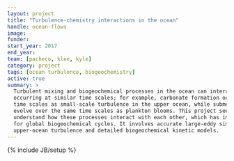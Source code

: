 ```yaml
---
layout: project
title: "Turbulence-chemistry interactions in the ocean"
handle: ocean-flows
image:
funder:
start_year: 2017
end_year:
team: [pacheco, klee, kyle]
category: project
tags: [ocean turbulence, biogeochemistry]
active: true
summary: >
  Turbulent mixing and biogeochemical processes in the ocean can interact when
  occurring at similar time scales; for example, carbonate formation occurs at similar
  time scales as small-scale turbulence in the upper ocean, while submesoscale eddies
  evolve over the same time scales as plankton blooms. This project seeks to
  understand how these processes interact with each other, which has implications
  for global biogeochemical cycles. It involves accurate large-eddy simulations of
  upper-ocean turbulence and detailed biogeochemical kinetic models.
---
```

{% include JB/setup %}

